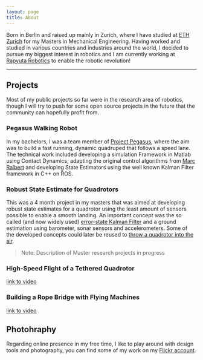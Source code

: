 ```yaml
---
layout: page
title: About
---
```


Born in Berlin and raised up mainly in Zurich, where I have studied at [ETH Zurich](https://www.ethz.ch/en.html) for my Masters in Mechanical Engineering. Having worked and studied in various countries and industries around the world, I decided to pursue my biggest interest in robotics and I am currently working at [Rapyuta Robotics](http://www.rapyuta-robotics.com/) to enable the robotic revolution!

----

## Projects

Most of my public projects so far were in the research area of robotics, though I will try to push for some open source projects in the future that the community can hopefully profit from. 

### Pegasus Walking Robot

In my bachelors, I was a team member of [Project Pegasus](http://www.pegasus.ethz.ch/index.html), where the aim was to build a fast running, dynamic quadruped that follows a speed lane. The technical work included developing a simulation Framework in Matlab using Contact Dynamics, adapting the original control algorithms from [Marc Raibert](https://books.google.ch/books?id=EXRiBnQ37RwC&redir_esc=y) and developing State Estimators using the well known Kalman Filter framework in C++ on ROS.

### Robust State Estimate for Quadrotors

This was a 4 month project in my masters that was aimed at developing robust state estimates for a quadrotor using the least amount of sensors possible to enable a smooth landing. An important concept was the so called (and now widely used) [error-state Kalman Filter](http://www.iri.upc.edu/people/jsola/JoanSola/objectes/notes/kinematics.pdf) and a ground estimation using barometer, sonar sensors and accelerometers. Some of the developed concepts could later be reused to [throw a quadrotor into the air](https://www.youtube.com/watch?v=pGU1s6Y55JI).

> Note: Description of Master research projects in progress

### High-Speed Flight of a Tethered Quadrotor

[link to video](https://www.youtube.com/watch?v=iJPy1geXu4M)

### Building a Rope Bridge with Flying Machines

[link to video](https://www.youtube.com/watch?v=CCDIuZUfETc)

## Photohraphy

Regarding online presence in my free time, I like to play around with design tools and photography, you can find some of my work on my [Flickr account](https://www.flickr.com/photos/144925784@N04/).